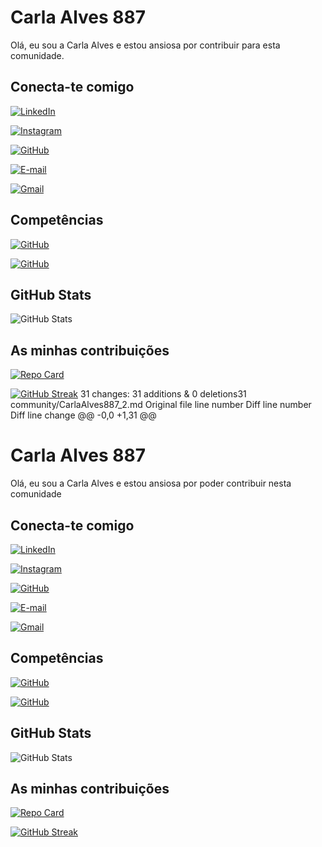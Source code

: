 # Carla Alves 887

Olá, eu sou a Carla Alves e estou ansiosa por contribuir para esta comunidade.

## Conecta-te comigo

[![LinkedIn](https://img.shields.io/badge/LinkedIn-0077B5?style=for-the-badge&logo=linkedin)](https://www.linkedin.com/in/carla-alves1/)

[![Instagram](https://img.shields.io/badge/-Instagram-%23E4405F?style=for-the-badge&logo=instagram)](https://www.instagram.com/carlaalves007/)

[![GitHub](https://img.shields.io/badge/GitHub-100000?style=for-the-badge&logo=github)](https://github.com/CarlaAlves887)

[![E-mail](https://img.shields.io/badge/-Email-000?style=for-the-badge&logo=microsoft-outlook)](mailto:carla.alves@itsector.pt)

[![Gmail](https://img.shields.io/badge/Gmail-333333?style=for-the-badge&logo=gmail)](mailto:carlamaalves7@gmail.com)

## Competências

[![GitHub](https://img.shields.io/badge/GitHub-100000?style=for-the-bagde&logo=github)](https://docs.github.com/)

[![GitHub](https://img.shields.io/badge/Git-100000?style=for-the-bagde&logo=git)](https://git-scm.com/doc)

## GitHub Stats

![GitHub Stats](https://github-readme-stats.vercel.app/api?username=CarlaAlves887&theme=transparent&bg_color=000&border_color=30A3DC&show_icons=true&icon_color=30A3DC&title_color=30A3DC&text_color=FFF&hide_title=true&hide=stars)

## As minhas contribuições

[![Repo Card](https://github-readme-stats.vercel.app/api/pin/?username=CarlaAlves887&repo=dio-lab-open-source&bg_color=000&border_color=30A3DC&show_icons=true&icon_color=30A3DC&title_color=30A3DC&text_color=FFF)](https://github.com/CarlaAlves887/dio-lab-open-source)

[![GitHub Streak](https://streak-stats.demolab.com/?user=CarlaAlves887&theme=bear&background=000&border=30A3DC&dates=FFF)](https://git.io/streak-stats)
 31 changes: 31 additions & 0 deletions31  
community/CarlaAlves887_2.md
Original file line number	Diff line number	Diff line change
@@ -0,0 +1,31 @@
# Carla Alves 887

Olá, eu sou a Carla Alves e estou ansiosa por poder contribuir nesta comunidade

## Conecta-te comigo

[![LinkedIn](https://img.shields.io/badge/LinkedIn-0077B5?style=for-the-badge&logo=linkedin)](https://www.linkedin.com/in/carla-alves1/)

[![Instagram](https://img.shields.io/badge/-Instagram-%23E4405F?style=for-the-badge&logo=instagram)](https://www.instagram.com/carlaalves007/)

[![GitHub](https://img.shields.io/badge/GitHub-100000?style=for-the-badge&logo=github)](https://github.com/CarlaAlves887)

[![E-mail](https://img.shields.io/badge/-Email-000?style=for-the-badge&logo=microsoft-outlook)](mailto:carla.alves@itsector.pt)

[![Gmail](https://img.shields.io/badge/Gmail-333333?style=for-the-badge&logo=gmail)](mailto:carlamaalves7@gmail.com)

## Competências

[![GitHub](https://img.shields.io/badge/GitHub-100000?style=for-the-bagde&logo=github)](https://docs.github.com/)

[![GitHub](https://img.shields.io/badge/Git-100000?style=for-the-bagde&logo=git)](https://git-scm.com/doc)

## GitHub Stats

![GitHub Stats](https://github-readme-stats.vercel.app/api?username=CarlaAlves887&theme=transparent&bg_color=000&border_color=30A3DC&show_icons=true&icon_color=30A3DC&title_color=30A3DC&text_color=FFF&hide_title=true&hide=stars)

## As minhas contribuições

[![Repo Card](https://github-readme-stats.vercel.app/api/pin/?username=CarlaAlves887&repo=dio-lab-open-source&bg_color=000&border_color=30A3DC&show_icons=true&icon_color=30A3DC&title_color=30A3DC&text_color=FFF)](https://github.com/CarlaAlves887/dio-lab-open-source)

[![GitHub Streak](https://streak-stats.demolab.com/?user=CarlaAlves887&theme=bear&background=000&border=30A3DC&dates=FFF)](https://git.io/streak-stats)
